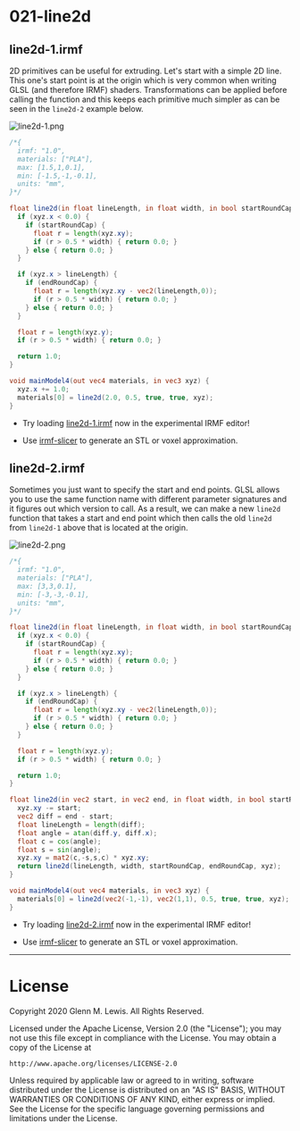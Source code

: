 # 021-line2d

## line2d-1.irmf

2D primitives can be useful for extruding. Let's start with a simple 2D line.
This one's start point is at the origin which is very common when writing
GLSL (and therefore IRMF) shaders. Transformations can be applied before
calling the function and this keeps each primitive much simpler as can be
seen in the `line2d-2` example below.

![line2d-1.png](line2d-1.png)

```glsl
/*{
  irmf: "1.0",
  materials: ["PLA"],
  max: [1.5,1,0.1],
  min: [-1.5,-1,-0.1],
  units: "mm",
}*/

float line2d(in float lineLength, in float width, in bool startRoundCap, in bool endRoundCap, in vec3 xyz) {
  if (xyz.x < 0.0) {
    if (startRoundCap) {
      float r = length(xyz.xy);
      if (r > 0.5 * width) { return 0.0; }
    } else { return 0.0; }
  }

  if (xyz.x > lineLength) {
    if (endRoundCap) {
      float r = length(xyz.xy - vec2(lineLength,0));
      if (r > 0.5 * width) { return 0.0; }
    } else { return 0.0; }
  }

  float r = length(xyz.y);
  if (r > 0.5 * width) { return 0.0; }

  return 1.0;
}

void mainModel4(out vec4 materials, in vec3 xyz) {
  xyz.x += 1.0;
  materials[0] = line2d(2.0, 0.5, true, true, xyz);
}
```

* Try loading [line2d-1.irmf](https://gmlewis.github.io/irmf-editor/?s=github.com/gmlewis/irmf-examples/blob/master/examples/021-line2d/line2d-1.irmf) now in the experimental IRMF editor!

* Use [irmf-slicer](https://github.com/gmlewis/irmf-slicer) to generate an STL or voxel approximation.

## line2d-2.irmf

Sometimes you just want to specify the start and end points.
GLSL allows you to use the same function name with different
parameter signatures and it figures out which version to call.
As a result, we can make a new `line2d` function that takes
a start and end point which then calls the old `line2d` from
`line2d-1` above that is located at the origin.

![line2d-2.png](line2d-2.png)

```glsl
/*{
  irmf: "1.0",
  materials: ["PLA"],
  max: [3,3,0.1],
  min: [-3,-3,-0.1],
  units: "mm",
}*/

float line2d(in float lineLength, in float width, in bool startRoundCap, in bool endRoundCap, in vec3 xyz) {
  if (xyz.x < 0.0) {
    if (startRoundCap) {
      float r = length(xyz.xy);
      if (r > 0.5 * width) { return 0.0; }
    } else { return 0.0; }
  }

  if (xyz.x > lineLength) {
    if (endRoundCap) {
      float r = length(xyz.xy - vec2(lineLength,0));
      if (r > 0.5 * width) { return 0.0; }
    } else { return 0.0; }
  }

  float r = length(xyz.y);
  if (r > 0.5 * width) { return 0.0; }

  return 1.0;
}

float line2d(in vec2 start, in vec2 end, in float width, in bool startRoundCap, in bool endRoundCap, in vec3 xyz) {
  xyz.xy -= start;
  vec2 diff = end - start;
  float lineLength = length(diff);
  float angle = atan(diff.y, diff.x);
  float c = cos(angle);
  float s = sin(angle);
  xyz.xy = mat2(c,-s,s,c) * xyz.xy;
  return line2d(lineLength, width, startRoundCap, endRoundCap, xyz);
}

void mainModel4(out vec4 materials, in vec3 xyz) {
  materials[0] = line2d(vec2(-1,-1), vec2(1,1), 0.5, true, true, xyz);
}
```

* Try loading [line2d-2.irmf](https://gmlewis.github.io/irmf-editor/?s=github.com/gmlewis/irmf-examples/blob/master/examples/021-line2d/line2d-2.irmf) now in the experimental IRMF editor!

* Use [irmf-slicer](https://github.com/gmlewis/irmf-slicer) to generate an STL or voxel approximation.

----------------------------------------------------------------------

# License

Copyright 2020 Glenn M. Lewis. All Rights Reserved.

Licensed under the Apache License, Version 2.0 (the "License");
you may not use this file except in compliance with the License.
You may obtain a copy of the License at

    http://www.apache.org/licenses/LICENSE-2.0

Unless required by applicable law or agreed to in writing, software
distributed under the License is distributed on an "AS IS" BASIS,
WITHOUT WARRANTIES OR CONDITIONS OF ANY KIND, either express or implied.
See the License for the specific language governing permissions and
limitations under the License.
